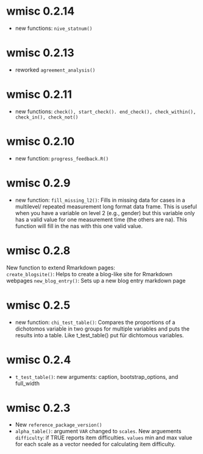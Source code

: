 
# wmisc 0.2.14

- new functions: `nive_statnum()`

# wmisc 0.2.13

- reworked `agreement_analysis()`

# wmisc 0.2.11

- new functions: `check(), start_check(). end_check(), check_within(), check_in(), check_not()`

# wmisc 0.2.10

- new function: `progress_feedback.R()`

# wmisc 0.2.9

- new function: `fill_missing_l2()`: Fills in missing data for cases in a multilevel/ 
repeated measurement long format data frame. This is useful when you have a variable
on level 2 (e.g., gender) but this variable only has a valid value for one measurement time (the others are na). This function will fill in the nas with this one valid value.


# wmisc 0.2.8

New function to extend Rmarkdown pages:  
`create_blogsite()`: Helps to create a blog-like site for Rmarkdown webpages
`new_blog_entry()`: Sets up a new blog entry markdown page

# wmisc 0.2.5

- new function: `chi_test_table()`: Compares the proportions of a dichotomos variable in two groups for multiple variables and puts the results into a table. Like t_test_table() put für dichtomous variables.

# wmisc 0.2.4

- `t_test_table()`: new arguments: caption, bootstrap_options, and full_width

# wmisc 0.2.3

- New `reference_package_version()`
- `alpha_table()`: argument `VAR` changed to `scales`. New arguements `difficulty`: if TRUE reports item difficulties. `values` min and max value for each scale as a vector needed for calculating item difficulty.

